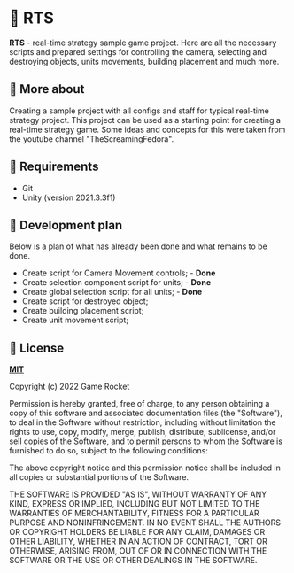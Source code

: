# :european_castle: RTS
**RTS** - real-time strategy sample game project. Here are all the necessary scripts and prepared settings for controlling the camera, selecting and destroying objects, units movements, building placement and much more.

## :notebook_with_decorative_cover: More about
Creating a sample project with all configs and staff for typical real-time strategy project. This project can be used as a starting point for creating a real-time strategy game. Some ideas and concepts for this were taken from the youtube channel "TheScreamingFedora".

## :electric_plug: Requirements

  * Git
  * Unity (version 2021.3.3f1)

## :date: Development plan
Below is a plan of what has already been done and what remains to be done.
* Create script for Camera Movement controls; - **Done** 
* Create selection component script for units; - **Done** 
* Create global selection script for all units; - **Done** 
* Create script for destroyed object;
* Create building placement script;
* Create unit movement script;

## :bookmark_tabs: License

**[MIT](LICENSE)**

Copyright (c) 2022 Game Rocket

Permission is hereby granted, free of charge, to any person obtaining a copy
of this software and associated documentation files (the "Software"), to deal
in the Software without restriction, including without limitation the rights
to use, copy, modify, merge, publish, distribute, sublicense, and/or sell
copies of the Software, and to permit persons to whom the Software is
furnished to do so, subject to the following conditions:

The above copyright notice and this permission notice shall be included in all
copies or substantial portions of the Software.

THE SOFTWARE IS PROVIDED "AS IS", WITHOUT WARRANTY OF ANY KIND, EXPRESS OR
IMPLIED, INCLUDING BUT NOT LIMITED TO THE WARRANTIES OF MERCHANTABILITY,
FITNESS FOR A PARTICULAR PURPOSE AND NONINFRINGEMENT. IN NO EVENT SHALL THE
AUTHORS OR COPYRIGHT HOLDERS BE LIABLE FOR ANY CLAIM, DAMAGES OR OTHER
LIABILITY, WHETHER IN AN ACTION OF CONTRACT, TORT OR OTHERWISE, ARISING FROM,
OUT OF OR IN CONNECTION WITH THE SOFTWARE OR THE USE OR OTHER DEALINGS IN THE
SOFTWARE.
